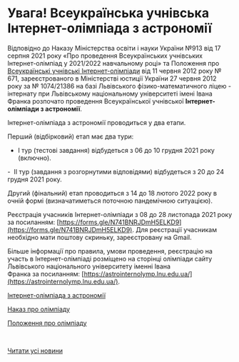 # Увага! Всеукраїнська учнівська Інтернет-олімпіада з астрономії

Відповідно до Наказу Міністерства освіти і науки України №913 від 17 серпня 2021 року «Про проведення Всеукраїнських учнівських Інтернет-олімпіад у 2021/2022 навчальному році» та Положення про [Всеукраїнські учнівські Інтернет-олімпіади](http://zakon2.rada.gov.ua/laws/show/z0086-12/print1321436545086771#n14) від 11 червня 2012 року № 671, зареєстрованого в Міністерстві юстиції України 27 червня 2012 року за № 1074/21386 на базі Львівського фізико-математичного ліцею - інтернату при Львівському національному університеті імені Івана Франка розпочато проведення Всеукраїнської учнівської **Інтернет-олімпіади з астрономії**.

Інтернет-олімпіада з астрономії проводиться у два етапи.

Перший (відбірковий) етап має два тури:

- І тур (тестові завдання) відбудеться з 06 до 10 грудня 2021 року (включно).

-  ІІ тур (завдання з розгорнутими відповідями) відбудеться з 20 до 24 грудня 2021 року.

Другий (фінальний) етап проводиться з 14 до 18 лютого 2022 року в очній формі (визначатиметься поточною пандемічною ситуацією).

Реєстрація учасників Інтернет-олімпіади з 08 до 28 листопада 2021 року за посиланням: [https://forms.gle/N741BNRJDmH5ELKD9](https://forms.gle/N741BNRJDmH5ELKD9). Для реєстрації учасникам необхідно мати поштову скриньку, зареєстровану на Gmail.

Більше інформації про правила, умови проведення, реєстрацію на участь в Інтернет-олімпіаді розміщено на сторінці олімпіади сайту Львівського національного університету іменні Івана Франка за посиланням: [https://astrointernolymp.lnu.edu.ua/](https://astrointernolymp.lnu.edu.ua/).

[Інтернет-олімпіада з астрономії](/files/blog/увага-всеукраїнська-учнівська-інтернет-олімпіада-з/астрономія-інт-ол.pdf)

[Наказ про олімпіаду](/files/blog/увага-всеукраїнська-учнівська-інтернет-олімпіада-з/наказ-інтернет-олімпіади.pdf)

[Положення про олімпіаду](/files/blog/увага-всеукраїнська-учнівська-інтернет-олімпіада-з/положення-про-інтернет-олімпіади-27062012-зареєстроване.doc)

 

[Читати усі новини](/news)
